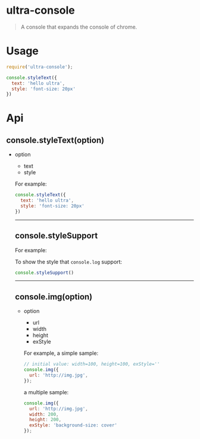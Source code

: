 # ultra-console
> A console that expands the console of chrome.

# Usage
```javascript
require('ultra-console');

console.styleText({
  text: 'hello ultra',
  style: 'font-size: 20px'
})

```

# Api

## console.styleText(option)

* option <object>
  * text <string>
  * style <string>  
  

For example:

```javascript
console.styleText({
  text: 'hello ultra',
  style: 'font-size: 20px'
})
```  

---  

## console.styleSupport

For example:

To show the style that `console.log` support:

```javascript
console.styleSupport()
```

---  

## console.img(option)

* option <object>
  * url <string>
  * width <number>
  * height <number>
  * exStyle <string>

For example, a simple sample:

```javascript
// initial value: width=100, height=100, exStyle=''
console.img({
  url: 'http://img.jpg',
});
```

a multiple sample:

```javascript
console.img({
  url: 'http://img.jpg',
  width: 200,
  height: 200,
  exStyle: 'background-size: cover'
});
```